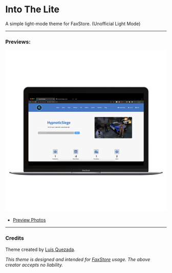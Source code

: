 # Into The Lite

A simple light-mode theme for FaxStore. (Unofficial Light Mode)

---

### Previews:

![banner](banner.png)
- [Preview Photos](Preview)

---

### Credits

Theme created by [Luis Quezada](https://quezada.nl).

*This theme is designed and intended for [FaxStore](https://faxes.zone/faxstore) usage. The above creator accepts no liability.*